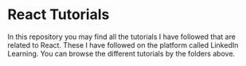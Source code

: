 # React Tutorials

In this repository you may find all the tutorials I have followed that are related to React. These I have followed on the platform called LinkedIn Learning. You can browse the different tutorials by the folders above.
